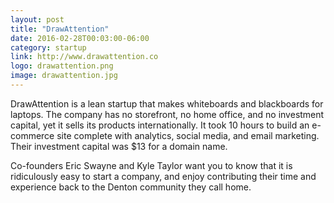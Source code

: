 ```yaml
---
layout: post
title: "DrawAttention"
date: 2016-02-28T00:03:00-06:00
category: startup
link: http://www.drawattention.co
logo: drawattention.png
image: drawattention.jpg
---
```

DrawAttention is a lean startup that makes whiteboards and blackboards for laptops. The company has no storefront, no home office, and no investment capital, yet it sells its products internationally. It took 10 hours to build an e-commerce site complete with analytics, social media, and email marketing. Their investment capital was $13 for a domain name.

Co-founders Eric Swayne and Kyle Taylor want you to know that it is ridiculously easy to start a company, and enjoy contributing their time and experience back to the Denton community they call home.